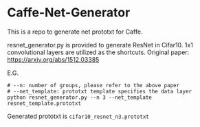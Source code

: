 # Caffe-Net-Generator

This is a repo to generate net prototxt for Caffe.

resnet_generator.py is provided to generate ResNet in Cifar10.
1x1 convolutional layers are utilized as the shortcuts.
Original paper: https://arxiv.org/abs/1512.03385

E.G.
```
# --n: number of groups, please refer to the above paper
# --net_template: prototxt template specifies the data layer
python resnet_generator.py --n 3 --net_template resnet_template.prototxt
```
Generated prototxt is `cifar10_resnet_n3.prototxt`
